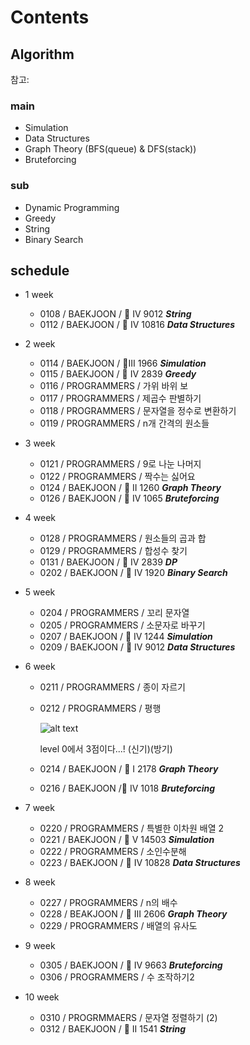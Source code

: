 # Contents

## Algorithm

참고: <!-- https://myeongmy.tistory.com/55 -->

### main

* Simulation
* Data Structures
* Graph Theory (BFS(queue) & DFS(stack))
* Bruteforcing

### sub

* Dynamic Programming
* Greedy
* String
* Binary Search

## schedule

* 1 week
  * 0108 / BAEKJOON / 🥈 IV 9012  ***String***
  * 0112 / BAEKJOON / 🥈 IV 10816  ***Data Structures***

* 2 week
  * 0114 / BAEKJOON / 🥈III 1966  ***Simulation***
  * 0115 / BAEKJOON / 🥈 IV 2839  ***Greedy***
  * 0116 / PROGRAMMERS / 가위 바위 보
  * 0117 / PROGRAMMERS / 제곱수 판별하기
  * 0118 / PROGRAMMERS / 문자열을 정수로 변환하기
  * 0119 / PROGRAMMERS / n개 간격의 원소들

* 3 week
  * 0121 / PROGRAMMERS / 9로 나눈 나머지
  * 0122 / PROGRAMMERS / 짝수는 싫어요
  * 0124 / BAEKJOON / 🥈 II 1260  ***Graph Theory***
  * 0126 / BAEKJOON / 🥈 IV 1065  ***Bruteforcing***

* 4 week
  * 0128 / PROGRAMMERS / 원소들의 곱과 합
  * 0129 / PROGRAMMERS / 합성수 찾기
  * 0131 / BAEKJOON / 🥈 IV 2839  ***DP***
  * 0202 / BAEKJOON / 🥈 IV 1920  ***Binary Search***

* 5 week
  * 0204 / PROGRAMMERS / 꼬리 문자열
  * 0205 / PROGRAMMERS / 소문자로 바꾸기
  * 0207 / BAEKJOON / 🥈 IV 1244  ***Simulation***
  * 0209 / BAEKJOON / 🥈 IV 9012  ***Data Structures***

* 6 week
  * 0211 / PROGRAMMERS / 종이 자르기
  * 0212 / PROGRAMMERS / 평행

    ![alt text](programmers_평행.png)

    level 0에서 3점이다...! (신기)(방기)

  * 0214 / BAEKJOON / 🥈 I 2178  ***Graph Theory***
  * 0216 / BAEKJOON /🥈 IV 1018  ***Bruteforcing***

* 7 week
  * 0220 / PROGRAMMERS / 특별한 이차원 배열 2
  * 0221 / BAEKJOON / 🥇 V 14503 ***Simulation***
  * 0222 / PROGRAMMERS / 소인수분해
  * 0223 / BAEKJOON / 🥈 IV 10828 ***Data Structures***

* 8 week
  * 0227 / PROGRAMMERS / n의 배수
  * 0228 / BEAKJOON / 🥈 III 2606 ***Graph Theory***
  * 0229 / PROGRAMMERS / 배열의 유사도

* 9 week
  * 0305 / BAEKJOON / 🥇 IV 9663 ***Bruteforcing***
  * 0306 / PROGRAMMERS / 수 조작하기2

* 10 week
  * 0310 / PROGRMMAERS / 문자열 정렬하기 (2)
  * 0312 / BAEKJOON / 🥈 II 1541 ***String***
